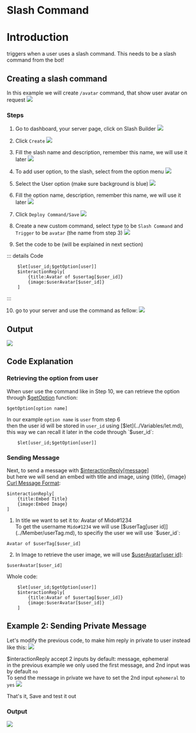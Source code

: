# Slash Command

# Introduction
triggers when a user uses a slash command. This needs to be a slash command from the bot!

## Creating a slash command
In this example we will create `/avatar` command, that show user avatar on request
![](https://i.imgur.com/MtHPQWd.png)

### Steps
1. Go to dashboard, your server page, click on Slash Builder
![](https://i.imgur.com/L2dnA5D.png)

2. Click `Create`
![](https://i.imgur.com/GlwHeER.png)

3. Fill the slash name and description, remember this name, we will use it later 
![](https://i.imgur.com/LL52VH2.png)

4. To add user option, to the slash, select from the option menu
![](https://i.imgur.com/q2BEFHo.png)

5. Select the User option (make sure background is blue)
![](https://i.imgur.com/O2W1v6N.png)

6. Fill the option name, description, remember this name, we will use it later
![](https://i.imgur.com/XHGMvnM.png)

7. Click `Deploy Command/Save`
![](https://i.imgur.com/PwJ8kLv.png)

8. Create a new custom command, select type to be `Slash Command` and `Trigger` to be `avatar` (the name from step 3)
![](https://i.imgur.com/YF6EfSY.png)

9. Set the code to be (will be explained in next section)

::: details Code
```
    $let[user_id;$getOption[user]]
    $interactionReply[
        {title:Avatar of $usertag[$user_id]}
        {image:$userAvatar[$user_id]}
    ]
```
:::

10. go to your server and use the command as fellow:
![](https://i.imgur.com/XZTeNVO.png)


## Output 
![](https://i.imgur.com/MtHPQWd.png)


## Code Explanation
### Retrieving the option from user
When user use the command like in Step 10, we can retrieve the option through [$getOption](../Interaction/getOption.md) function:
```
$getOption[option name]
```
In our example `option name` is `user` from step 6\
then the user id will be stored in `user_id` using [$let](../Variables/let.md), this way we can recall it later in the code through `$user_id`:
```
    $let[user_id;$getOption[user]]
```

### Sending Message
Next, to send a message with [$interactionReply[message]](../Interaction/interactionReply.md)\
but here we will send an embed with title and image, using {title}, {image} [Curl Message Format](../CodeReferences/ref.message_curl_format.md):
```
$interactionReply[
    {title:Embed Title}
    {image:Embed Image}
]
```

1. In title we want to set it to: Avatar of Mido#1234\
To get the username `Mido#1234` we will use [$userTag[user id]](../Member/userTag.md), to specifiy the user we will use `$user_id`:
```
Avatar of $userTag[$user_id]
```

2. In Image to retrieve the user image, we will use [$userAvatar[user id]](../Member/userAvatar.md):
```
$userAvatar[$user_id]
```

Whole code:
```
    $let[user_id;$getOption[user]]
    $interactionReply[
        {title:Avatar of $usertag[$user_id]}
        {image:$userAvatar[$user_id]}
    ]
```


## Example 2: Sending Private Message
Let's modify the previous code, to make him reply in private to user instead like this:
![](https://i.imgur.com/SsFJHfv.png)

$interactionReply accept 2 inputs by default: message, ephemeral\
in the previous example we only used the first message, and 2nd input was by default `no`\
To send the message in private we have to set the 2nd input `ephemeral` to `yes`
![](https://i.imgur.com/I2ZuKB5.png)

That's it, Save and test it out

### Output
![](https://i.imgur.com/SsFJHfv.png)